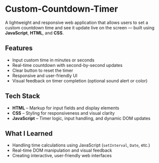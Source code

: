 # Custom-Countdown-Timer
A lightweight and responsive web application that allows users to set a custom countdown time and see it update live on the screen — built using **JavaScript**, **HTML**, and **CSS**.

## Features

- Input custom time in minutes or seconds
- Real-time countdown with second-by-second updates
- Clear button to reset the timer
- Responsive and user-friendly UI
- Visual feedback on timer completion (optional sound alert or color)

## Tech Stack

- **HTML** – Markup for input fields and display elements
- **CSS** – Styling for responsiveness and visual clarity
- **JavaScript** – Timer logic, input handling, and dynamic DOM updates

## What I Learned

- Handling time calculations using JavaScript (`setInterval`, `Date`, etc.)
- Real-time DOM manipulation and visual feedback
- Creating interactive, user-friendly web interfaces
